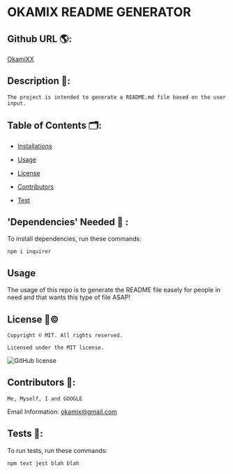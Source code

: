 # OKAMIX README GENERATOR

## Github URL 🌎:

[OkamiXX](https://github.com/OkamiXX/)

## Description 📝:

    The project is intended to generate a README.md file based on the user input.


## Table of Contents 🗂:

* [Installations](#dependencies)

* [Usage](#usage)


* [License](#license)


* [Contributors](#contributors)

* [Test](#test)


## 'Dependencies' Needed 🧿 :

To install dependencies, run these commands:

```
npm i inquirer
```


## Usage 

The usage of this repo is to generate the README file easely for people in need and that wants this type of file ASAP!

## License 📢©️

    Copyright © MIT. All rights reserved. 
      
    Licensed under the MIT license.

![GitHub license](https://img.shields.io/badge/license-MIT-yellowgreen.svg)

## Contributors 🥳:

    Me, Myself, I and GOOGLE

Email Information:  okamix@gmail.com


## Tests 🧪:

To run tests, run these commands:

```
npm text jest blah blah
```
  
